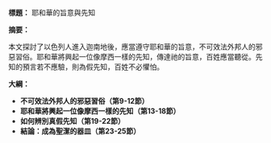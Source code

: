 **標題：** 耶和華的旨意與先知

**摘要：**

本文探討了以色列人進入迦南地後，應當遵守耶和華的旨意，不可效法外邦人的邪惡習俗。耶和華將興起一位像摩西一樣的先知，傳達祂的旨意，百姓應當聽從。先知的預言若不應驗，則為假先知，百姓不必懼怕。

**大綱：**

* **不可效法外邦人的邪惡習俗（第9-12節）**
* **耶和華將興起一位像摩西一樣的先知（第13-18節）**
* **如何辨別真假先知（第19-22節）**
* **結論：成為聖潔的器皿（第23-25節）**